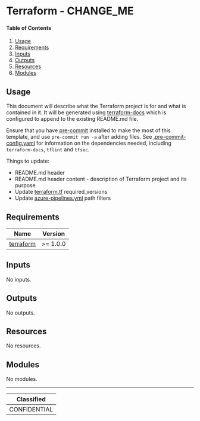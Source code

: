 # Terraform - CHANGE_ME

#### Table of Contents

1. [Usage](#usage)
2. [Requirements](#requirements)
3. [Inputs](#inputs)
4. [Outputs](#outputs)
5. [Resources](#resources)
6. [Modules](#modules)

## Usage

This document will describe what the Terraform project is for and what is contained in it. It will be generated using [terraform-docs](https://terraform-docs.io/) which is configured to append to the existing README.md file.

Ensure that you have [pre-commit](https://pre-commit.com/) installed to make the most of this template, and use `pre-commit run -a` after adding files. See [.pre-commit-config.yaml](.pre-commit-config.yaml) for information on the dependencies needed, including `terraform-docs`, `tflint` and `tfsec`.

Things to update:
- README.md header
- README.md header content - description of Terraform project and its purpose
- Update [terraform.tf](./terraform.tf) required_versions
- Update [azure-pipelines.yml](./azure-pipelines.yml) path filters

<!-- BEGIN_TF_DOCS -->
## Requirements

| Name | Version |
|------|---------|
| <a name="requirement_terraform"></a> [terraform](#requirement\_terraform) | >= 1.0.0 |

## Inputs

No inputs.

## Outputs

No outputs.

## Resources

No resources.

## Modules

No modules.
<!-- END_TF_DOCS -->
_______________
| Classified  |
| :---------: |
|CONFIDENTIAL |